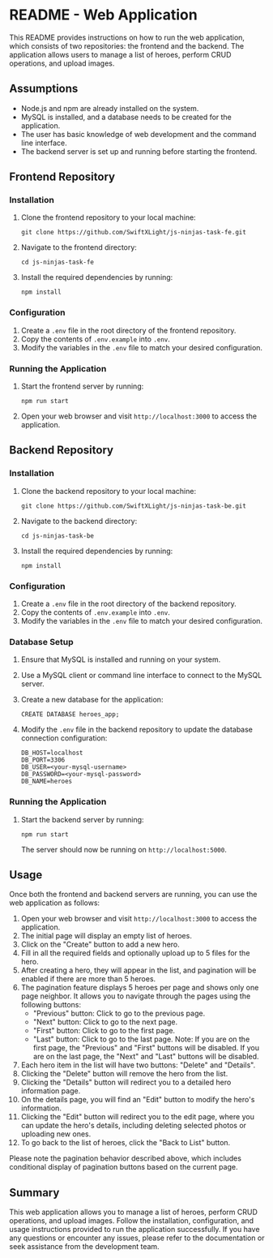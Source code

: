 # README - Web Application

This README provides instructions on how to run the web application, which consists of two repositories: the frontend and the backend. The application allows users to manage a list of heroes, perform CRUD operations, and upload images.

## Assumptions

- Node.js and npm are already installed on the system.
- MySQL is installed, and a database needs to be created for the application.
- The user has basic knowledge of web development and the command line interface.
- The backend server is set up and running before starting the frontend.

## Frontend Repository

### Installation

1. Clone the frontend repository to your local machine:

   ```shell
   git clone https://github.com/SwiftXLight/js-ninjas-task-fe.git
   ```

2. Navigate to the frontend directory:

   ```shell
   cd js-ninjas-task-fe
   ```

3. Install the required dependencies by running:

   ```shell
   npm install
   ```

### Configuration

1. Create a `.env` file in the root directory of the frontend repository.
2. Copy the contents of `.env.example` into `.env`.
3. Modify the variables in the `.env` file to match your desired configuration.

### Running the Application

1. Start the frontend server by running:

   ```shell
   npm run start
   ```

2. Open your web browser and visit `http://localhost:3000` to access the application.

## Backend Repository

### Installation

1. Clone the backend repository to your local machine:

   ```shell
   git clone https://github.com/SwiftXLight/js-ninjas-task-be.git
   ```

2. Navigate to the backend directory:

   ```shell
   cd js-ninjas-task-be
   ```

3. Install the required dependencies by running:

   ```shell
   npm install
   ```

### Configuration

1. Create a `.env` file in the root directory of the backend repository.
2. Copy the contents of `.env.example` into `.env`.
3. Modify the variables in the `.env` file to match your desired configuration.

### Database Setup

1.  Ensure that MySQL is installed and running on your system.
    
2.  Use a MySQL client or command line interface to connect to the MySQL server.
    
3.  Create a new database for the application:
    
    
    `CREATE DATABASE heroes_app;` 
    
4.  Modify the `.env` file in the backend repository to update the database connection configuration:
    
    ```shell
    DB_HOST=localhost
	DB_PORT=3306
	DB_USER=<your-mysql-username>
	DB_PASSWORD=<your-mysql-password>
	DB_NAME=heroes
	```

### Running the Application

1. Start the backend server by running:

   ```shell
   npm run start
   ```

   The server should now be running on `http://localhost:5000`.


## Usage

Once both the frontend and backend servers are running, you can use the web application as follows:

1.  Open your web browser and visit `http://localhost:3000` to access the application.
2.  The initial page will display an empty list of heroes.
3.  Click on the "Create" button to add a new hero.
4.  Fill in all the required fields and optionally upload up to 5 files for the hero.
5.  After creating a hero, they will appear in the list, and pagination will be enabled if there are more than 5 heroes.
6.  The pagination feature displays 5 heroes per page and shows only one page neighbor. It allows you to navigate through the pages using the following buttons:
    -   "Previous" button: Click to go to the previous page.
    -   "Next" button: Click to go to the next page.
    -   "First" button: Click to go to the first page.
    -   "Last" button: Click to go to the last page. Note: If you are on the first page, the "Previous" and "First" buttons will be disabled. If you are on the last page, the "Next" and "Last" buttons will be disabled.
7.  Each hero item in the list will have two buttons: "Delete" and "Details".
8.  Clicking the "Delete" button will remove the hero from the list.
9.  Clicking the "Details" button will redirect you to a detailed hero information page.
10.  On the details page, you will find an "Edit" button to modify the hero's information.
11.  Clicking the "Edit" button will redirect you to the edit page, where you can update the hero's details, including deleting selected photos or uploading new ones.
12.  To go back to the list of heroes, click the "Back to List" button.

Please note the pagination behavior described above, which includes conditional display of pagination buttons based on the current page.

## Summary

This web application allows you to manage a list of heroes, perform CRUD operations, and upload images. Follow the installation, configuration, and usage instructions provided to run the application successfully. If you have any questions or encounter any issues, please refer to the documentation or seek assistance from the development team.